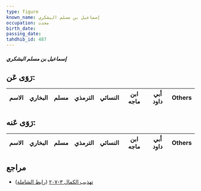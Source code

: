 ```yaml
---
type: figure
known_name: إسماعيل بن مسلم اليشكري
occupation: محدث
birth_date:
passing_date:
tahdhib_id: 487
---
```

##### إسماعيل بن مسلم اليشكري

## رَوَى عَن:
| الاسم | البخاري | مسلم | الترمذي | النسائي | ابن ماجه | أبي داود | Others |
| ----- | ------- | ---- | ------- | ------- | -------- | -------- | ------ |
## رَوَى عَنه:
| الاسم | البخاري | مسلم | الترمذي | النسائي | ابن ماجه | أبي داود | Others |
| ----- | ------- | ---- | ------- | ------- | -------- | -------- | ------ |
## مراجع
- [تهذيب الكمال ٣-٢٠٧](obsidian://open?vault=Tahdhib-al-Kamal&file=Figures/٤٨٧-إسماعيل%20بن%20مسلم%20اليشكري) ([رابط الشاملة](https://shamela.ws/book/3722/1221))